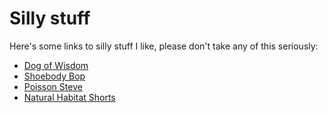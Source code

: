 
# Silly stuff

Here's some links to silly stuff I like, please don't take any of this seriously:

- [Dog of Wisdom](https://www.youtube.com/watch?v=D-UmfqFjpl0)
- [Shoebody Bop](https://www.youtube.com/watch?v=A6eqWGIvHBs)
- [Poisson Steve](https://www.youtube.com/watch?v=Zg6snq_oceg)
- [Natural Habitat Shorts](https://www.youtube.com/shorts/Oly8f4h5C78)
